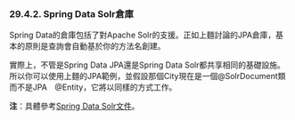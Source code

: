 
### 29.4.2. Spring Data Solr倉庫

Spring Data的倉庫包括了對Apache Solr的支援。正如上麵討論的JPA倉庫，基本的原則是查詢會自動基於你的方法名創建。

實際上，不管是Spring Data JPA還是Spring Data Solr都共享相同的基礎設施。所以你可以使用上麵的JPA範例，並假設那個City現在是一個@SolrDocument類而不是JPA　@Entity，它將以同樣的方式工作。

**注**：具體參考[Spring Data Solr文件](http://projects.spring.io/spring-data-solr/)。
